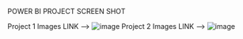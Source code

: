 POWER BI PROJECT SCREEN SHOT


Project 1 Images LINK --> ![image](https://user-images.githubusercontent.com/52848797/169595562-524ada17-a07f-4093-86e1-f4a298e056fa.png)
Project 2 Images LINK --> ![image](https://user-images.githubusercontent.com/52848797/169595832-ca63b265-af6a-4325-b9e4-8b9f000ef931.png)
